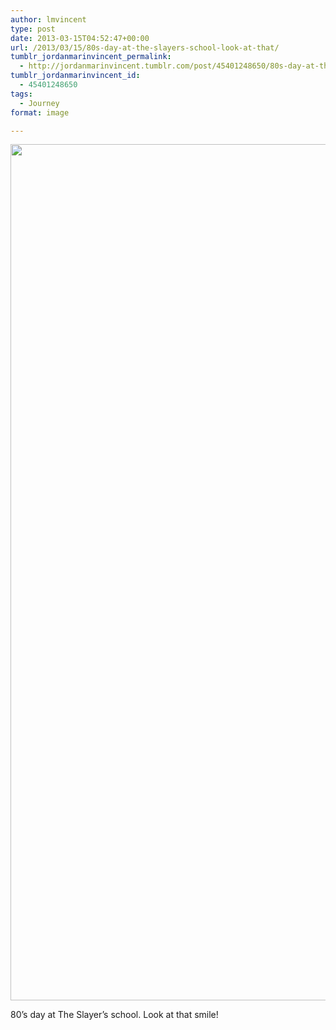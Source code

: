 ```yaml
---
author: lmvincent
type: post
date: 2013-03-15T04:52:47+00:00
url: /2013/03/15/80s-day-at-the-slayers-school-look-at-that/
tumblr_jordanmarinvincent_permalink:
  - http://jordanmarinvincent.tumblr.com/post/45401248650/80s-day-at-the-slayers-school-look-at-that
tumblr_jordanmarinvincent_id:
  - 45401248650
tags:
  - Journey
format: image

---
```

<img loading="lazy" src="https://jordansjourney.files.wordpress.com/2013/03/tumblr_mjoqvzjojc1rn5v6ko1_1280.jpg" alt="" width="1024" height="1370" class="alignnone size-full wp-image-92" />

80&rsquo;s day at The Slayer&rsquo;s school. Look at that smile!